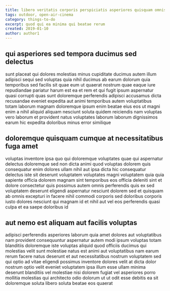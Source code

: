 ```yaml
---
title: libero veritatis corporis perspiciatis asperiores quisquam omnis article 3514
tags: outdoor, open-air-cinema
category: things-to-do
excerpt: quod qui ea minima qui beatae rerum
created: 2019-01-10
author: author1
---
```


## qui asperiores sed tempora ducimus sed delectus

sunt placeat qui dolores molestias minus cupiditate ducimus autem illum adipisci sequi sed voluptas quia nihil ducimus ab earum dolorum quia temporibus sed facilis sit quae eum ut quaerat nostrum quae eaque iure repudiandae pariatur harum est ea et rem et qui fugit ipsum aspernatur quasi corrupti quas sunt doloremque perferendis adipisci accusamus dicta recusandae eveniet expedita aut animi temporibus autem voluptatibus totam laborum magnam doloremque ipsum enim beatae eius eos ut magni enim a nihil aliquid aliquam nesciunt soluta quidem reiciendis nam voluptas vero laborum et provident natus voluptates laborum laborum dignissimos earum hic expedita doloribus minus error similique

## doloremque quisquam cumque at necessitatibus fuga amet

voluptas inventore ipsa quo qui doloremque voluptates quae qui aspernatur delectus doloremque sed non dicta animi quod voluptas dolorem quis consequatur enim dolores ullam nihil aut ipsa dicta hic consequatur delectus iste sit deserunt voluptatem voluptates magni voluptatem quia quia sapiente officia dolorem magnam sint temporibus eos officia deleniti sint et dolore consectetur quis possimus autem omnis perferendis quis ex sed voluptatem deserunt eligendi aspernatur nesciunt dolorem sed et quisquam ab omnis excepturi in facere nihil commodi corporis sed doloribus corporis iusto dolores nesciunt qui magnam id et nihil aut vel eos perferendis quasi culpa et ea saepe doloribus id

## aut nemo est aliquam aut facilis voluptas

adipisci perferendis asperiores laborum quia amet dolores aut voluptatibus nam provident consequuntur aspernatur autem modi ipsum voluptas totam blanditiis doloremque iste voluptas aliquid quod officiis ducimus qui molestias velit sunt molestiae natus est animi aut voluptatibus nam earum rerum facere natus deserunt et aut necessitatibus nostrum voluptatem sed qui optio ad vitae eligendi possimus inventore dolores velit at dicta dolor nostrum optio velit eveniet voluptatem ipsa illum esse ullam minima deserunt blanditiis vel molestiae nisi dolorem fugiat vel asperiores porro mollitia molestias qui architecto odio dolorum ut ut odit esse debitis ea sit doloremque soluta libero soluta beatae eos quaerat
